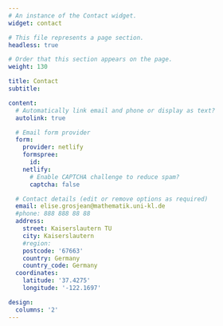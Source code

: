 ```yaml
---
# An instance of the Contact widget.
widget: contact

# This file represents a page section.
headless: true

# Order that this section appears on the page.
weight: 130

title: Contact
subtitle:

content:
  # Automatically link email and phone or display as text?
  autolink: true

  # Email form provider
  form:
    provider: netlify
    formspree:
      id:
    netlify:
      # Enable CAPTCHA challenge to reduce spam?
      captcha: false

  # Contact details (edit or remove options as required)
  email: elise.grosjean@mathematik.uni-kl.de
  #phone: 888 888 88 88
  address:
    street: Kaiserslautern TU 
    city: Kaiserslautern
    #region: 
    postcode: '67663'
    country: Germany
    country_code: Germany
  coordinates:
    latitude: '37.4275'
    longitude: '-122.1697'

design:
  columns: '2'
---
```

